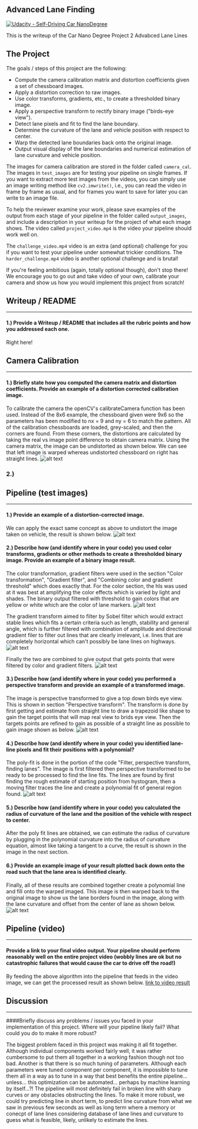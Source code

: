 ## Advanced Lane Finding
[![Udacity - Self-Driving Car NanoDegree](https://s3.amazonaws.com/udacity-sdc/github/shield-carnd.svg)](http://www.udacity.com/drive)

This is the writeup of the Car Nano Degree Project 2 Advabced Lane Lines


The Project
---

The goals / steps of this project are the following:

* Compute the camera calibration matrix and distortion coefficients given a set of chessboard images.
* Apply a distortion correction to raw images.
* Use color transforms, gradients, etc., to create a thresholded binary image.
* Apply a perspective transform to rectify binary image ("birds-eye view").
* Detect lane pixels and fit to find the lane boundary.
* Determine the curvature of the lane and vehicle position with respect to center.
* Warp the detected lane boundaries back onto the original image.
* Output visual display of the lane boundaries and numerical estimation of lane curvature and vehicle position.

[//]: # (Image References)

[image1]: ./output_images/calibration_result.jpg "Undistorted"
[image2]: ./output_images/vehicle_calibration_result.jpg "Vehicle Undistorted"
[image3]: ./output_images/output_images/color_thresh_out.jpg "Color Threshold"
[image4]: ./output_images/grad_thresh_out.jpg "Grad Threshold"
[image5]: ./output_images/color_and_grad_thresh.jpg "Color and Grad Threshold"
[image6]: ./output_images/perspective_transformed.jpg "Perspective Transformed"
[image7]: ./output_images/polyfit.jpg "polyfit"
[image8]: ./output_images/process_result.jpg "result"
[video1]: ./project_video_out.mp4 "Video"

The images for camera calibration are stored in the folder called `camera_cal`.  The images in `test_images` are for testing your pipeline on single frames.  If you want to extract more test images from the videos, you can simply use an image writing method like `cv2.imwrite()`, i.e., you can read the video in frame by frame as usual, and for frames you want to save for later you can write to an image file.  

To help the reviewer examine your work, please save examples of the output from each stage of your pipeline in the folder called `output_images`, and include a description in your writeup for the project of what each image shows.    The video called `project_video.mp4` is the video your pipeline should work well on.  

The `challenge_video.mp4` video is an extra (and optional) challenge for you if you want to test your pipeline under somewhat trickier conditions.  The `harder_challenge.mp4` video is another optional challenge and is brutal!

If you're feeling ambitious (again, totally optional though), don't stop there!  We encourage you to go out and take video of your own, calibrate your camera and show us how you would implement this project from scratch!


## Writeup / README
---
#### 1.) Provide a Writeup / README that includes all the rubric points and how you addressed each one.

Right here!

## Camera Calibration
---
#### 1.) Briefly state how you computed the camera matrix and distortion coefficients. Provide an example of a distortion corrected calibration image.

To calibrate the camera the openCV's calibrateCamera function has been used. Instead of the 8x6 example, the chessboard given were 9x6 so the parameters has been modified to nx = 9 and ny = 6 to match the pattern. All of the calibration chessboards are loaded, grey-scaled, and then the corners are found. From these corners, the distortions are calculated by taking the real vs image point difference to obtain camera matrix. Using the camera matrix, the image can be undistorted as shown below. We can see that left image is warped whereas undistorted chessboard on right has straight lines.
![alt text][image1]

### 2.) 

## Pipeline (test images)
---
#### 1.)  Provide an example of a distortion-corrected image.

We can apply the exact same concept as above to undistort the image taken on vehicle, the result is shown below.
![alt text][image2]

#### 2.) Describe how (and identify where in your code) you used color transforms, gradients or other methods to create a thresholded binary image. Provide an example of a binary image result.

The color transformation, gradient filters were used in the section "Color transformation", "Gradient filter", and "Combining color and gradient threshold" which does exactly that. For the color section, the hls was used at it was best at amplifying the color effects which is varied by light and shades. The binary output filtered with threshold to gain colors that are yellow or white which are the color of lane markers.
![alt text][image3]

The gradient transform aimed to filter by Sobel filter which would extract stable lines which fits a certain criteria such as length, stability and general angle, which is further filtered with combination of amplitude and directional gradient filer to filter out lines that are clearly irrelevant, i.e. lines that are completely horizontal which can't possibly be lane lines on highways.
![alt text][image4]

Finally the two are combined to give output that gets points that were filtered by color and gradient filters.
![alt text][image5]

#### 3.) Describe how (and identify where in your code) you performed a perspective transform and provide an example of a transformed image.

The image is perspective transformed to give a top down birds eye view. This is shown in section "Perspective transform". The transform is done by first getting and estimate from straight line to draw a trapezoid like shape to gain the target points that will map real view to brids eye view. Then the targets points are refined to gain as possible of a straight line as possible to gain image shown as below.
![alt text][image6]

#### 4.) Describe how (and identify where in your code) you identified lane-line pixels and fit their positions with a polynomial?

The poly-fit is done in the portion of the code "Filter, perspective transform, finding lanes". The image is first filtered then perspective transformed to be ready to be processed to find the line fits. The lines are found by first finding the rough estimate of starting position from hystogram, then a moving filter traces the line and create a polynomial fit of general region found.
![alt text][image7]

#### 5.) Describe how (and identify where in your code) you calculated the radius of curvature of the lane and the position of the vehicle with respect to center.

After the poly fit lines are obtained, we can estimate the radius of curvature by plugging in the polynomial curvature into the radius of curvature equation, almost like taking a tangent to a curve, the result is shown in the image in the next section.

#### 6.) Provide an example image of your result plotted back down onto the road such that the lane area is identified clearly.

Finally, all of these results are combined together create a polynomial line and fill onto the warped imaged. This image is then warped back to the original image to show us the lane borders found in the image, along with the lane curvature and offset from the center of lane as shown below.
![alt text][image8]

## Pipeline (video)
---
#### Provide a link to your final video output. Your pipeline should perform reasonably well on the entire project video (wobbly lines are ok but no catastrophic failures that would cause the car to drive off the road!)

By feeding the above algorithm into the pipeline that feeds in the video image, we can get the processed result as shown below.
[link to video result](./project_video_out.mp4)

## Discussion
---
####Briefly discuss any problems / issues you faced in your implementation of this project. Where will your pipeline likely fail? What could you do to make it more robust?

The biggest problem faced in this project was making it all fit together. Although individual components worked fairly well, it was rather cumbersome to put them all together in a working fashion though not too bad. Another is that there is so much tuning of parameters. Although each parameters were tuned component per component, it is impossible to tune them all in a way as to tune in a way that best benefits the entire pipeline... unless... this optimization can be automated... perhaps by machine learning by itself...?! The pipeline will most definitely fail in broken line with sharp curves or any obstacles obstructing the lines. To make it more robust, we could try predicting line in short term, to predict line curvature from what we saw in previous few seconds as well as long term where a memory or conecpt of lane lines considering database of lane lines and curvature to guess what is feasible, likely, unlikely to estimate the lines.